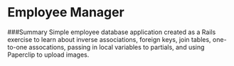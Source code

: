 Employee Manager
===
###Summary
Simple employee database application created as a Rails exercise to learn about inverse associations, 
foreign keys, join tables, one-to-one assocations, passing in local variables to partials, and 
using Paperclip to upload images. 
